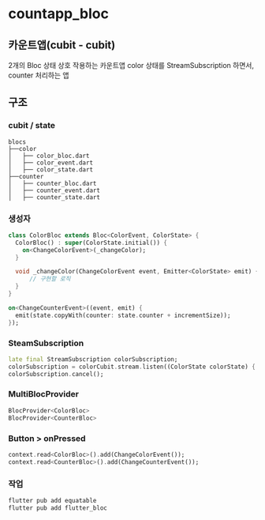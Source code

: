 # countapp_bloc

## 카운트앱(cubit - cubit)

2개의 Bloc 상태 상호 작용하는 카운트앱
color 상태를 StreamSubscription 하면서, counter 처리하는 앱

## 구조

### cubit / state

```tree
blocs
├──color
│   ├── color_bloc.dart
│   ├── color_event.dart
│   ├── color_state.dart
├──counter
│   ├── counter_bloc.dart
│   ├── counter_event.dart
│   ├── counter_state.dart
```

### 생성자

```dart
class ColorBloc extends Bloc<ColorEvent, ColorState> {
  ColorBloc() : super(ColorState.initial()) {
    on<ChangeColorEvent>(_changeColor);
  }

  void _changeColor(ChangeColorEvent event, Emitter<ColorState> emit) {
      // 구현할 로직
  }
}
```

```dart
on<ChangeCounterEvent>((event, emit) {
  emit(state.copyWith(counter: state.counter + incrementSize));
});
```

### SteamSubscription

```dart
late final StreamSubscription colorSubscription;
colorSubscription = colorCubit.stream.listen((ColorState colorState) { });
colorSubscription.cancel();
```

### MultiBlocProvider

```dart
BlocProvider<ColorBloc>
BlocProvider<CounterBloc>
```

### Button > onPressed

```dart
context.read<ColorBloc>().add(ChangeColorEvent());
context.read<CounterBloc>().add(ChangeCounterEvent());
```

### 작업

```bash
flutter pub add equatable
flutter pub add flutter_bloc
```